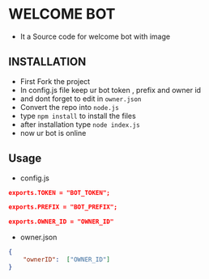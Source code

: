 # WELCOME BOT

-  It a Source code for welcome bot with image

##  INSTALLATION

-   First Fork the project 
-   In config.js file keep ur bot token , prefix and owner id 
-   and dont forget to edit in `owner.json`
-   Convert the repo into `node.js`
-   type `npm install` to install the files
-   after installation type `node index.js`
-   now ur bot is online 

## Usage 
- config.js
 
```json
exports.TOKEN = "BOT_TOKEN";

exports.PREFIX = "BOT_PREFIX";

exports.OWNER_ID = "OWNER_ID"
```
-  owner.json

```json
{
    "ownerID":  ["OWNER_ID"]
}

 
